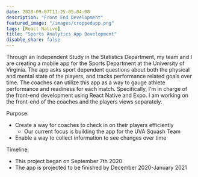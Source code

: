 ```yaml
---
date: 2020-09-07T11:25:05-04:00
description: "Front End Development"
featured_image: "/images/croppedapp.png"
tags: [React Native]
title: "Sports Analytics App Development"
disable_share: false
---
```


Through an Independent Study in the Statistics Department, my team and I are creating a mobile app for the Sports Department at the University of Virginia. The app asks sport dependent questions about both the physical and mental state of the players, and tracks performance related goals over time. The coaches can utilize this app as a way to gauge athlete performance and readiness for each match. Specifically, I'm in charge of the front-end development using React Native and Expo. I am working on the front-end of the coaches and the players views separately. 

Purpose:
- Create a way for coaches to check in on their players efficiently
  - Our current focus is building the app for the UVA Squash Team
- Enable a way to collect information to see changes over time

Timeline:
- This project began on September 7th 2020
- The app is projected to be finished by December 2020-January 2021

<!-- [This Project's GitHub Repository](https://github.com/jasminedogu/athletics-app) -->
